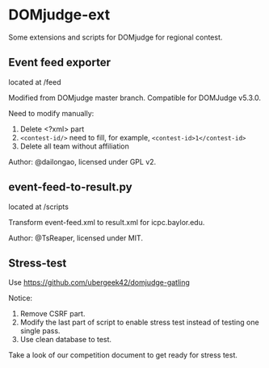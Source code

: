 # DOMjudge-ext
Some extensions and scripts for DOMjudge for regional contest.

## Event feed exporter
located at /feed 

Modified from DOMjudge master branch. Compatible for DOMJudge v5.3.0.

Need to modify manually:

1. Delete <?xml> part
2. ```<contest-id/>``` need to fill, for example, ```<contest-id>1</contest-id>```
3. Delete all team without affiliation

Author: @dailongao, licensed under GPL v2.

## event-feed-to-result.py
located at /scripts

Transform event-feed.xml to result.xml for icpc.baylor.edu.

Author: @TsReaper, licensed under MIT.

## Stress-test

Use https://github.com/ubergeek42/domjudge-gatling

Notice:

1. Remove CSRF part.
2. Modify the last part of script to enable stress test instead of testing one single pass.
3. Use clean database to test.

Take a look of our competition document to get ready for stress test.



